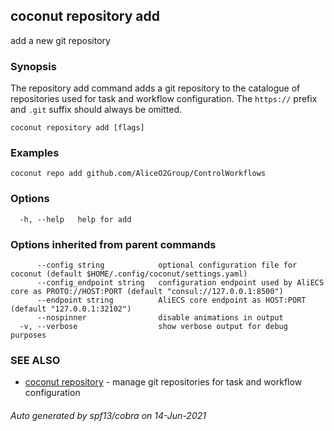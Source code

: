 ## coconut repository add

add a new git repository

### Synopsis

The repository add command adds a git repository to the catalogue of repositories used for task and workflow configuration.
The `https://` prefix and `.git` suffix should always be omitted.

```
coconut repository add [flags]
```

### Examples

```
coconut repo add github.com/AliceO2Group/ControlWorkflows
```

### Options

```
  -h, --help   help for add
```

### Options inherited from parent commands

```
      --config string            optional configuration file for coconut (default $HOME/.config/coconut/settings.yaml)
      --config_endpoint string   configuration endpoint used by AliECS core as PROTO://HOST:PORT (default "consul://127.0.0.1:8500")
      --endpoint string          AliECS core endpoint as HOST:PORT (default "127.0.0.1:32102")
      --nospinner                disable animations in output
  -v, --verbose                  show verbose output for debug purposes
```

### SEE ALSO

* [coconut repository](coconut_repository.md)	 - manage git repositories for task and workflow configuration

###### Auto generated by spf13/cobra on 14-Jun-2021
